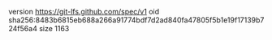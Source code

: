version https://git-lfs.github.com/spec/v1
oid sha256:8483b6815eb688a266a91774bdf7d2ad840fa47805f5b1e19f17139b724f56a4
size 1163
